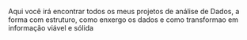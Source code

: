 Aqui você irá encontrar todos os meus projetos de análise de Dados, a forma com estruturo, como enxergo os dados e como transformao em informação viável e sólida

